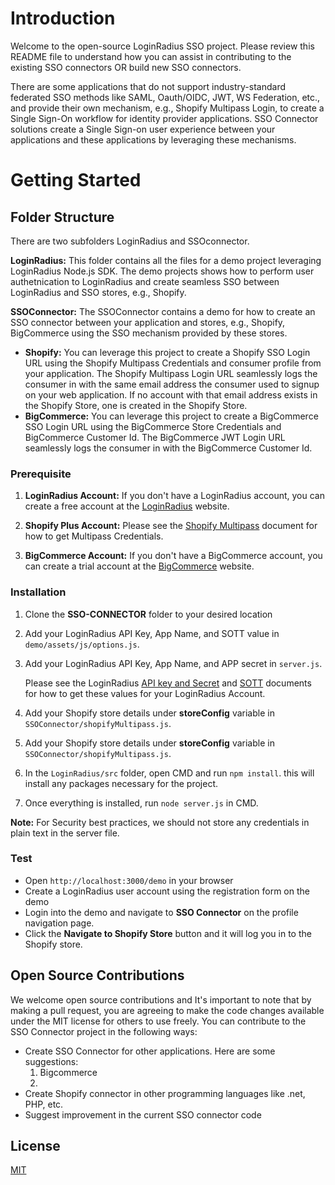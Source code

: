 # Introduction 

Welcome to the open-source LoginRadius SSO project. Please review this README file to understand how you can assist in contributing to the existing SSO connectors OR build new SSO connectors.

There are some applications that do not support industry-standard federated SSO methods like  SAML, Oauth/OIDC, JWT, WS Federation, etc., and provide their own mechanism, e.g., Shopify Multipass Login, to create a Single Sign-On workflow for identity provider applications. SSO Connector solutions create a Single Sign-on user experience between your applications and these applications by leveraging these mechanisms.

# Getting Started

## Folder Structure

There are two subfolders LoginRadius and SSOconnector. 

**LoginRadius:** This folder contains all the files for a demo project leveraging LoginRadius Node.js SDK. The demo projects shows how to  perform user authetnication to LoginRadius  and create seamless SSO between LoginRadius and SSO stores, e.g., Shopify. 

**SSOConnector:** The SSOConnector contains a demo for how to create an SSO connector between your application and stores, e.g., Shopify, BigCommerce using the SSO mechanism provided by these stores.

 - **Shopify:** You can leverage this project to create a Shopify SSO Login URL using the Shopify Multipass Credentials and consumer profile from your application. The Shopify Multipass Login URL seamlessly logs the consumer in with the same email address the consumer used to signup on your web application. If no account with that email address exists in the Shopify Store, one is created in the Shopify Store.
 - **BigCommerce:** You can leverage this project to create a BigCommerce SSO Login URL using the BigCommerce Store Credentials and BigCommerce Customer Id. The BigCommerce JWT Login URL seamlessly logs the consumer in with the BigCommerce Customer Id.

### Prerequisite
1. **LoginRadius Account:** If you don't have a LoginRadius account, you can create a free account at the [LoginRadius](https://www.loginradius.com/pricing/) website.
2. **Shopify Plus Account:** Please see the [Shopify Multipass](https://shopify.dev/docs/admin-api/rest/reference/plus/multipass) document for how to get Multipass Credentials.

2. **BigCommerce Account:**  If you don't have a BigCommerce account, you can create a trial account at the [BigCommerce](https://www.bigcommerce.com/start-your-trial/) website.

### Installation
1. Clone the **SSO-CONNECTOR** folder to your desired location
2. Add your LoginRadius API Key, App Name, and SOTT value in `demo/assets/js/options.js`. 
3. Add your LoginRadius API Key, App Name, and APP secret in `server.js`.

   Please see the LoginRadius [API key and Secret](https://www.loginradius.com/docs/api/v2/admin-console/platform-security/api-key-and-secret/#api-key-and-secret) and [SOTT](https://www.loginradius.com/docs/api/v2/customer-identity-api/sott-usage/#sott-secured-one-time-token-) documents for how to get these values for your LoginRadius Account.

4. Add your Shopify store details under **storeConfig** variable in `SSOConnector/shopifyMultipass.js`.
4. Add your Shopify store details under **storeConfig** variable in `SSOConnector/shopifyMultipass.js`.

6. In the `LoginRadius/src` folder, open CMD and run `npm install`. this will install any packages necessary for the project.

7. Once everything is installed, run `node server.js` in CMD.

**Note:** For Security best practices, we should not store any credentials in plain text in the server file. 

### Test

- Open `http://localhost:3000/demo` in your browser
- Create a LoginRadius user account using the registration form on the demo
- Login into the demo and navigate to **SSO Connector** on the profile navigation page.
- Click the **Navigate to Shopify Store** button and it will log you in to the Shopify store.

## Open Source Contributions

We welcome open source contributions and  It's important to note that by making a pull request, you are agreeing to make the code changes available under the MIT license for others to use freely. You can contribute to the SSO Connector project in the following ways: 
- Create SSO Connector for other applications. Here are some suggestions:
    1. Bigcommerce
    2. 
- Create Shopify connector in other programming languages like .net, PHP, etc.
- Suggest improvement in the current SSO connector code

## License

[MIT](LICENSE)
